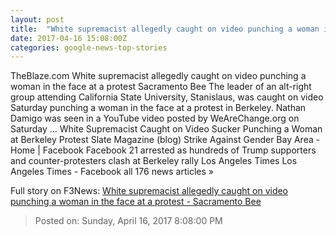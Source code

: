 ```yaml
---
layout: post
title:  "White supremacist allegedly caught on video punching a woman in the face at a protest - Sacramento Bee"
date: 2017-04-16 15:08:00Z
categories: google-news-top-stories
---
```


TheBlaze.com White supremacist allegedly caught on video punching a woman in the face at a protest Sacramento Bee The leader of an alt-right group attending California State University, Stanislaus, was caught on video Saturday punching a woman in the face at a protest in Berkeley. Nathan Damigo was seen in a YouTube video posted by WeAreChange.org on Saturday ... White Supremacist Caught on Video Sucker Punching a Woman at Berkeley Protest Slate Magazine (blog) Strike Against Gender Bay Area - Home | Facebook Facebook 21 arrested as hundreds of Trump supporters and counter-protesters clash at Berkeley rally Los Angeles Times Los Angeles Times - Facebook all 176 news articles »


Full story on F3News: [White supremacist allegedly caught on video punching a woman in the face at a protest - Sacramento Bee](http://www.f3nws.com/n/FYnRrG)

> Posted on: Sunday, April 16, 2017 8:08:00 PM
